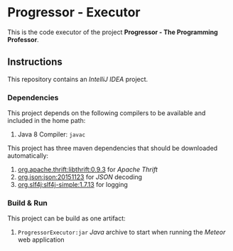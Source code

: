 # Progressor - Executor

This is the code executor of the project **Progressor - The Programming Professor**.

## Instructions

This repository contains an *IntelliJ IDEA* project.

### Dependencies

This project depends on the following compilers to be available and included in the home path:

1. Java 8 Compiler: `javac`

This project has three maven dependencies that should be downloaded automatically:

1. [org.apache.thrift:libthrift:0.9.3](http://mvnrepository.com/artifact/org.apache.thrift/libthrift/0.9.3)
   for *Apache Thrift*
2. [org.json:json:20151123](http://mvnrepository.com/artifact/org.json/json/20151123)
   for *JSON* decoding
3. [org.slf4j:slf4j-simple:1.7.13](http://mvnrepository.com/artifact/org.slf4j/slf4j-simple/1.7.13)
   for logging

### Build & Run

This project can be build as one artifact:

1. `ProgressorExecutor:jar` *Java* archive to start when running the *Meteor* web application
